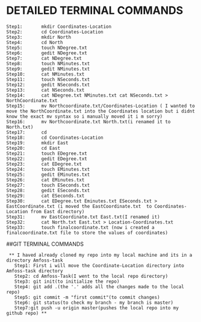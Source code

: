 # DETAILED TERMINAL COMMANDS

    Step1:       mkdir Coordinates-Location
    Step2:       cd Coordinates-Location
    Step3:       mkdir North
    Step4:       cd North
    Step5:       touch NDegree.txt
    Step6:       gedit NDegree.txt
    Step7:       cat NDegree.txt
    Step8:       touch NMinutes.txt
    Step9:       gedit NMinutes.txt
    Step10:      cat NMinutes.txt
    Step11:      touch NSeconds.txt
    Step12:      gedit NSeconds.txt
    Step13:      cat NSeconds.txt
    Step14:      cat NDegree.txt NMinutes.txt cat NSeconds.txt > NorthCoordinate.txt
    Step15:      mv Northcoordinate.txt/Coordinates-Location ( I wanted to move the NorthCoordinate.txt into the Coordinates location but i didnt know the exact mv syntax so i manually moved it i m sorry)
    Step16:      mv Northcoordinate.txt North.txt(i renamed it to North.txt)
    Step17:      cd
    Step18:      cd Coordinates-Location
    Step19:      mkdir East
    Step20:      cd East
    Step21:      touch EDegree.txt
    Step22:      gedit EDegree.txt
    Step23:      cat EDegree.txt
    Step24:      touch EMinutes.txt
    Step25:      gedit EMinutes.txt
    Step26:      cat EMinutes.txt
    Step27:      touch ESeconds.txt
    Step28:      gedit ESeconds.txt
    Step29:      cat ESeconds.txt
    Step30:      cat EDegree.txt Eminutes.txt ESeconds.txt > EastCoordinate.txt (i moved the EastCoordinate.txt  to Coordinates-Location from East directory)
    Step31:      mv EastCoordinate.txt East.txt(I renamed it)
    Step32:      cat North.txt East.txt > Location-Coordinates.txt
    Step33:      touch finalcoordinate.txt (now i created a finalcoordinate.txt file to store the values of coordinates)
    
    
    
  ##GIT TERMINAL COMMANDS
     
     ** I haved already cloned my repo into my local machine and its in a directory Amfoss-task
       Step1: First i will move the Coordinate-Location directory into Amfoss-task directory 
       Step2: cd Amfoss-Task(I went to the local repo directory)
       Step3: git init(to initialize the repo)
       Step4: git add .(the '.' adds all the changes made to the local repo)
       Step5: git commit -m "first commit"(to commit changes)
       Step6: git status(to check my branch - my branch is master)
       Step7:git push -u origin master(pushes the local repo into my github repo) **
                     
